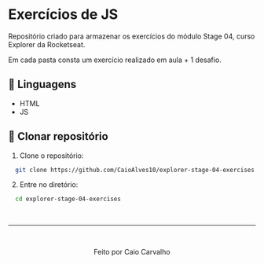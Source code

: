 # Exercícios de JS
Repositório criado para armazenar os exercícios do módulo Stage 04, curso Explorer da Rocketseat.

Em cada pasta consta um exercício realizado em aula + 1 desafio.

## 🔧 Linguagens

- HTML
- JS

## 🤖 Clonar repositório

1. Clone o repositório:
```bash
  git clone https://github.com/CaioAlves10/explorer-stage-04-exercises.git
```

2. Entre no diretório:
```bash
  cd explorer-stage-04-exercises
```

<br />

---

<br />

<p align="center">
  Feito por Caio Carvalho
</p>
